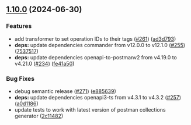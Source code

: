 ## [1.10.0](https://github.com/ExpediaGroup/spec-transformer/compare/v1.9.3...v1.10.0) (2024-06-30)

### Features

* add transformer to set operation IDs to their tags ([#261](https://github.com/ExpediaGroup/spec-transformer/issues/261)) ([ad3d793](https://github.com/ExpediaGroup/spec-transformer/commit/ad3d7932a4f8bcda926721c687cf3ef12494565c))
* **deps:** update dependencies commander from v12.0.0 to v12.1.0 ([#255](https://github.com/ExpediaGroup/spec-transformer/issues/255)) ([7537517](https://github.com/ExpediaGroup/spec-transformer/commit/753751754112dba56e8adbec52f4d86019ce4db1))
* **deps:** update dependencies openapi-to-postmanv2 from v4.19.0 to v4.21.0 ([#234](https://github.com/ExpediaGroup/spec-transformer/issues/234)) ([fe41a50](https://github.com/ExpediaGroup/spec-transformer/commit/fe41a50bfb88dd8a3708698dc1dbc91e1f15b98e))

### Bug Fixes

* debug semantic release ([#271](https://github.com/ExpediaGroup/spec-transformer/issues/271)) ([e885639](https://github.com/ExpediaGroup/spec-transformer/commit/e88563957a26476aaf3d729412bef8ac490c7617))
* **deps:** update dependencies openapi3-ts from v4.3.1 to v4.3.2 ([#257](https://github.com/ExpediaGroup/spec-transformer/issues/257)) ([a0d1186](https://github.com/ExpediaGroup/spec-transformer/commit/a0d11869ea508f5b71319d7311e9f7188b2cf9cc))
* update tests to work with latest version of postman collections generator ([2c11482](https://github.com/ExpediaGroup/spec-transformer/commit/2c11482897e09cc9ae834a1807163609f508137d))
